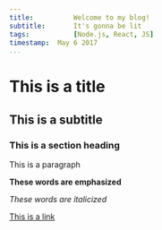 ```yaml
---
title:			Welcome to my blog!
subtitle:		It's gonna be lit
tags:			[Node.js, React, JS]
timestamp:	May 6 2017  
...
```


# This is a title
## This is a subtitle
### This is a section heading

This is a paragraph

**These words are emphasized**

*These words are italicized*

[This is a link](#)


